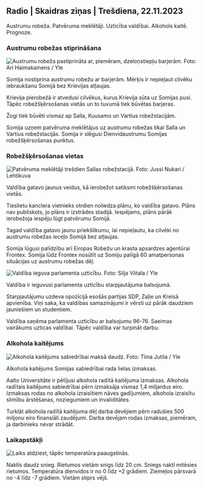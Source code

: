 ## Radio \| Skaidras ziņas \| Trešdiena, 22.11.2023

Austrumu robeža. Patvēruma meklētāji. Uzticība valdībai. Alkohols kaitē. Prognoze.

### Austrumu robežas stiprināšana

![Austrumu robeža pastiprināta ar, piemēram, dzeloņstiepļu barjerām. Foto: Ari Haimakainens / Yle](https://images.cdn.yle.fi/image/upload/c_crop,h_3078,w_5472,x_0,y_157/ar_1.7777777777777777,c_fill,g_faces,h_pr_670/w_pr_670/q_auto:eco/f_auto/fl_lossy/v1700489748/39-1203622655b691ed016a)

Somija nostiprina austrumu robežu ar barjerām. Mērķis ir nepieļaut cilvēku iebraukšanu Somijā bez Krievijas atļaujas.

Krievija pierobežā ir atvedusi cilvēkus, kurus Krievija sūta uz Somijas pusi. Tāpēc robežšķērsošanas vietās un to tuvumā tiek būvētas barjeras.

Žogi tiek būvēti vismaz ap Salla, Kuusamo un Vartius robežstacijām.

Somija uzņem patvēruma meklētājus uz austrumu robežas tikai Salla un Vartius robežstacijās. Somija ir slēgusi Dienvidaustrumu Somijas robežšķērsošanas punktus.

### Robežšķērsošanas vietas

![Patvēruma meklētāji trešdien Sallas robežstacijā. Foto: Jussi Nukari / Lehtikuva](https://images.cdn.yle.fi/image/upload/c_crop,h_2879,w_5119,x_0,y_429/ar_1.777777777777777,c_fill,g_faces,,h_1215.0/wd_675.q_auto:eco/f_auto/fl_lossy/v1700655653/39-1204918655df1f3cef50)

Valdība gatavo jaunus veidus, kā ierobežot satiksmi robežšķērsošanas vietās.

Tieslietu kanclera vietnieks otrdien noliedza plānu, ko valdība gatavo. Plāns nav publiskots, jo plāns ir izstrādes stadijā. Iespējams, plāns pārāk ierobežoja iespēju lūgt patvērumu Somijā.

Tagad valdība gatavo jaunu priekšlikumu, lai nepieļautu, ka cilvēki no austrumu robežas ieceļo Somijā bez atļaujas.

Somija lūgusi palīdzību arī Eiropas Robežu un krasta apsardzes aģentūrai Frontex. Somija lūdz Frontex nosūtīt uz Somiju palīgā 60 amatpersonas situācijas uz austrumu robežas dēļ.

![Valdība ieguva parlamenta uzticību. Foto: Silja Viitala / Yle](https://images.cdn.yle.fi/image/upload/c_crop,h_2241,w_3983,x_0,y_325/ar_1.7777777777777777,c_fill,g_faces,h_1215,/wdq_auto:eco/f_auto/fl_lossy/v1696934704/39-118409465252a7d6dc9d)

Valdība ir ieguvusi parlamenta uzticību starpjautājuma balsojumā.

Starpjautājumu uzdeva opozīcijā esošās partijas SDP, Zaļie un Kreisā apvienība. Viņi saka, ka valdības samazinājumi ir vērsti uz pārāk daudziem jauniešiem un studentiem.

Valdība saņēma parlamenta uzticību ar balsojumu 96-76. Saeimas vairākums uzticas valdībai. Tāpēc valdība var turpināt darbu.

### Alkohola kaitējums

![Alkohola kaitējums sabiedrībai maksā daudz. Foto: Tiina Jutila / Yle](https://images.cdn.yle.fi/image/upload/c_crop,h_2944,w_5235,x_0,y_312/ar_1.7777777777777777,c_fill,g_faces,h_6200./d_1275,0q_auto:eco/f_auto/fl_lossy/v1700406169/39-1203003655a1febe291f)

Alkohola kaitējums Somijas sabiedrībai rada lielas izmaksas.

Aalto Universitāte ir pētījusi alkohola radītā kaitējuma izmaksas. Alkohola radītais kaitējums sabiedrībai pērn izmaksāja vismaz 1,4 miljardus eiro. Izmaksas rodas no alkohola izraisītiem nāves gadījumiem, alkohola izraisītu slimību ārstēšanas, noziegumiem un invaliditātes.

Turklāt alkohola radītā kaitējuma dēļ darba devējiem pērn radušies 500 miljonu eiro finansiāli zaudējumi. Darba devējam rodas izmaksas, piemēram, ja darbinieks nevar strādāt.

### Laikapstākļi

![Laiks atdziest, tāpēc temperatūra paaugstinās.](https://images.cdn.yle.fi/image/upload/c_crop,h_1080,w_1919,x_0,y_0/ar_1.7777777777777777,c_fill,g_faces,w_1605/dpr_1.0/q_auto:eco/f_auto/fl_lossy/v1700671048/39-1205140655e2e229bced)

Naktīs daudz snieg. Rietumos vietām snigs līdz 20 cm. Sniegs naktī mitēsies rietumos. Temperatūra dienvidos ir no 0 līdz +2 grādiem. Ziemeļos pārsvarā no -4 līdz -7 grādiem. Vietām stiprs vējš.